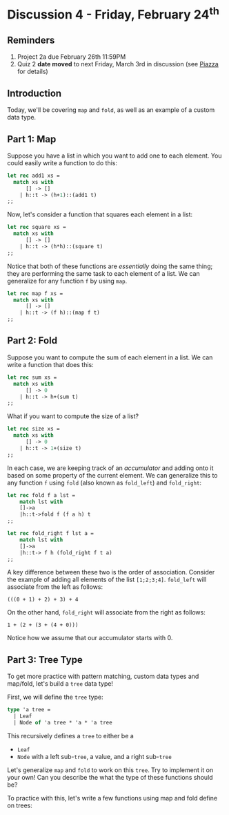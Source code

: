 
# Discussion 4 - Friday, February 24<sup>th</sup>

## Reminders
1. Project 2a due February 26th 11:59PM
2. Quiz 2 **date moved** to next Friday, March 3rd in discussion (see [Piazza](https://piazza.com/class/lctd1gtoyd76m8/post/801) for details)

## Introduction

Today, we'll be covering `map` and `fold`, as well as an example of a custom data type. 

## Part 1: Map

Suppose you have a list in which you want to add one to each element. You could easily write a function to do this:

```ocaml
let rec add1 xs =
  match xs with
      [] -> []
    | h::t -> (h+1)::(add1 t)
;;
```

Now, let's consider a function that squares each element in a list:

```ocaml
let rec square xs =
  match xs with
      [] -> []
    | h::t -> (h*h)::(square t)
;;
```

Notice that both of these functions are *essentially* doing the same thing; they are performing the same task to each element of a list. We can generalize for any function `f` by using `map`.

```ocaml
let rec map f xs = 
  match xs with
      [] -> []
    | h::t -> (f h)::(map f t)
;;
```

## Part 2: Fold

Suppose you want to compute the sum of each element in a list. We can write a function that does this:

```ocaml
let rec sum xs =
  match xs with
      [] -> 0
    | h::t -> h+(sum t)
;;
```

What if you want to compute the size of a list?

```ocaml
let rec size xs =
  match xs with
      [] -> 0
    | h::t -> 1+(size t)
;;
```

In each case, we are keeping track of an *accumulator* and adding onto it based on some property of the current element. We can generalize this to any function `f` using `fold` (also known as `fold_left`) and `fold_right`:

```ocaml
let rec fold f a lst =
    match lst with
    []->a
    |h::t->fold f (f a h) t
;;

let rec fold_right f lst a =
    match lst with
    []->a
    |h::t-> f h (fold_right f t a)
;;
```

A key difference between these two is the order of association. Consider the example of adding all elements of the list `[1;2;3;4]`.  `fold_left` will associate from the left as follows:

`(((0 + 1) + 2) + 3) + 4`

On the other hand, `fold_right` will associate from the right as follows:

`1 + (2 + (3 + (4 + 0)))`

Notice how we assume that our accumulator starts with 0.

## Part 3: Tree Type

To get more practice with pattern matching, custom data types and map/fold, let's build a `tree` data type!

First, we will define the `tree` type:

```ocaml
type 'a tree = 
  | Leaf 
  | Node of 'a tree * 'a * 'a tree
```

This recursively defines a `tree` to either be a
- `Leaf` 
- `Node` with a left sub-`tree`, a value, and a right sub-`tree`

Let's generalize `map` and `fold` to work on this `tree`. Try to implement it on your own! Can you describe the what the type of these functions should be?

To practice with this, let's write a few functions using map and fold define on trees: